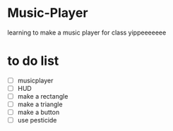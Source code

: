 # Music-Player
learning to make a music player for class yippeeeeeee
# to do list
- [ ] musicplayer
- [ ] HUD
- [ ] make a rectangle
- [ ] make a triangle
- [ ] make a button
- [ ] use pesticide
